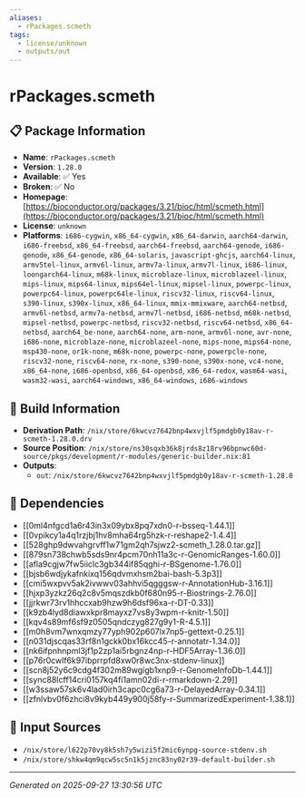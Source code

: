 ```yaml
---
aliases:
  - rPackages.scmeth
tags:
  - license/unknown
  - outputs/out
---
```


# rPackages.scmeth

## 📋 Package Information

- **Name**: `rPackages.scmeth`
- **Version**: `1.28.0`
- **Available**: ✅ Yes
- **Broken**: ✅ No
- **Homepage**: [https://bioconductor.org/packages/3.21/bioc/html/scmeth.html](https://bioconductor.org/packages/3.21/bioc/html/scmeth.html)
- **License**: `unknown`
- **Platforms**: `i686-cygwin`, `x86_64-cygwin`, `x86_64-darwin`, `aarch64-darwin`, `i686-freebsd`, `x86_64-freebsd`, `aarch64-freebsd`, `aarch64-genode`, `i686-genode`, `x86_64-genode`, `x86_64-solaris`, `javascript-ghcjs`, `aarch64-linux`, `armv5tel-linux`, `armv6l-linux`, `armv7a-linux`, `armv7l-linux`, `i686-linux`, `loongarch64-linux`, `m68k-linux`, `microblaze-linux`, `microblazeel-linux`, `mips-linux`, `mips64-linux`, `mips64el-linux`, `mipsel-linux`, `powerpc-linux`, `powerpc64-linux`, `powerpc64le-linux`, `riscv32-linux`, `riscv64-linux`, `s390-linux`, `s390x-linux`, `x86_64-linux`, `mmix-mmixware`, `aarch64-netbsd`, `armv6l-netbsd`, `armv7a-netbsd`, `armv7l-netbsd`, `i686-netbsd`, `m68k-netbsd`, `mipsel-netbsd`, `powerpc-netbsd`, `riscv32-netbsd`, `riscv64-netbsd`, `x86_64-netbsd`, `aarch64_be-none`, `aarch64-none`, `arm-none`, `armv6l-none`, `avr-none`, `i686-none`, `microblaze-none`, `microblazeel-none`, `mips-none`, `mips64-none`, `msp430-none`, `or1k-none`, `m68k-none`, `powerpc-none`, `powerpcle-none`, `riscv32-none`, `riscv64-none`, `rx-none`, `s390-none`, `s390x-none`, `vc4-none`, `x86_64-none`, `i686-openbsd`, `x86_64-openbsd`, `x86_64-redox`, `wasm64-wasi`, `wasm32-wasi`, `aarch64-windows`, `x86_64-windows`, `i686-windows`

## 🔧 Build Information

- **Derivation Path**: `/nix/store/6kwcvz7642bnp4wxvjlf5pmdgb0y18av-r-scmeth-1.28.0.drv`
- **Source Position**: `/nix/store/ns30sqxb36k8jrds8z18rv96bpnwc60d-source/pkgs/development/r-modules/generic-builder.nix:81`
- **Outputs**:
  - `out`:  `/nix/store/6kwcvz7642bnp4wxvjlf5pmdgb0y18av-r-scmeth-1.28.0`

## 🔗 Dependencies

- [[0ml4nfgcd1a6r43in3x09ybx8pq7xdn0-r-bsseq-1.44.1]]
- [[0vpikcy1a4q1rzjbj1hv8mha64rg5hzk-r-reshape2-1.4.4]]
- [[528ghp9dwvahgrvff1w71gm2qh7sjwz2-scmeth_1.28.0.tar.gz]]
- [[879sn738chwb5sds9nr4pcm70nh11a3c-r-GenomicRanges-1.60.0]]
- [[afla9cgjw7fw5iiclc3gb344if85qghi-r-BSgenome-1.76.0]]
- [[bjsb6wdjykafnkixq156qdvmxhsm2bai-bash-5.3p3]]
- [[cmi5wxpvv5ak2ivwwv03ahhvi5qgggsw-r-AnnotationHub-3.16.1]]
- [[hjxp3yzkz26q2c8v5mqszdkb0f680n95-r-Biostrings-2.76.0]]
- [[jjrkwr73rv1hhccxab9hzw9h6dsf96xa-r-DT-0.33]]
- [[k9zb4lyd8diawxkpr8mayxz7vs8y3wpm-r-knitr-1.50]]
- [[kqv4s89mf6sf9z0505qndczyg827g9y1-R-4.5.1]]
- [[m0h8vm7wnxqmzy77yph902p607lx7np5-gettext-0.25.1]]
- [[n031djscqas33rf8n1gckk0bx16kcc45-r-annotatr-1.34.0]]
- [[nk6ifpnhnpml3jf1p2zp1ai5rbgnz4np-r-HDF5Array-1.36.0]]
- [[p76r0cwlf6k97ibprrpfd8xw0r8wc3nx-stdenv-linux]]
- [[scn8j52y6c9cdg4f302m89wgigb1xnp9-r-GenomeInfoDb-1.44.1]]
- [[sync88lcff14cri0157kq4fi1amn02di-r-rmarkdown-2.29]]
- [[w3ssaw57sk6v4lad0irh3capc0cg6a73-r-DelayedArray-0.34.1]]
- [[zfnlvbv0f6zhci8v9kyb449y900j58fy-r-SummarizedExperiment-1.38.1]]

## 📁 Input Sources

- `/nix/store/l622p70vy8k5sh7y5wizi5f2mic6ynpg-source-stdenv.sh`
- `/nix/store/shkw4qm9qcw5sc5n1k5jznc83ny02r39-default-builder.sh`

---
*Generated on 2025-09-27 13:30:56 UTC*
